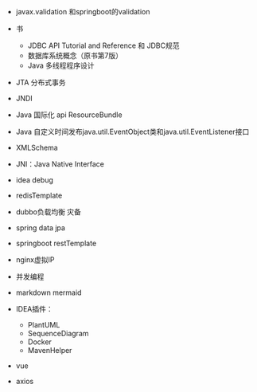 * javax.validation 和springboot的validation

* 书

    * JDBC API Tutorial and Reference 和 JDBC规范
    * 数据库系统概念（原书第7版）
    * Java 多线程程序设计

* JTA 分布式事务

* JNDI 

* Java 国际化 api ResourceBundle

* Java 自定义时间发布java.util.EventObject类和java.util.EventListener接口  

* XMLSchema

* JNI：Java Native Interface

* idea debug 

* redisTemplate

* dubbo负载均衡 灾备

* spring data jpa

* springboot restTemplate

* nginx虚拟IP

* 并发编程

* markdown mermaid

* IDEA插件：
    *  PlantUML 
    * SequenceDiagram
    * Docker
    * MavenHelper

* vue 

* axios

      

